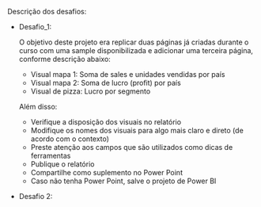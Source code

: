Descrição dos desafios:

  - Desafio_1:
    
    O objetivo deste projeto era replicar duas páginas já criadas durante o curso com uma sample disponibilizada e adicionar uma terceira página, conforme descrição abaixo:
    
    - Visual mapa 1: Soma de sales e unidades vendidas por país 
    - Visual mapa 2: Soma de lucro (profit) por país 
    - Visual de pizza: Lucro por segmento 
    
    Além disso: 
    
    - Verifique a disposição dos visuais no relatório 
    - Modifique os nomes dos visuais para algo mais claro e direto (de acordo com o contexto) 
    - Preste atenção aos campos que são utilizados como dicas de ferramentas  
    - Publique o relatório 
    - Compartilhe como suplemento no Power Point 
    - Caso não tenha Power Point, salve o projeto de Power BI


  - Desafio 2:
  
